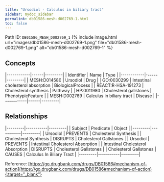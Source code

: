 ```yaml
---
title: "Ursodiol - Calculus in biliary tract"
sidebar: mydoc_sidebar
permalink: db01586-mesh-d002769-1.html
toc: false 
---
```



Path ID: `DB01586_MESH_D002769_1`
{% include image.html url="images/db01586-mesh-d002769-1.png" file="db01586-mesh-d002769-1.png" alt="db01586-mesh-d002769-1" %}

## Concepts

|------------|------|---------|
| Identifier | Name | Type    |
|------------|------|---------|
| MESH:D014580 | Ursodiol | Drug |
| GO:0030299 | Intestinal cholesterol absorption | BiologicalProcess |
| REACT:R-HSA-191273 | Cholesterol synthesis | Pathway |
| HP:0011980 | Cholesterol gallstones | PhenotypicFeature |
| MESH:D002769 | Calculus in biliary tract | Disease |
|------------|------|---------|

## Relationships

|---------|-----------|---------|
| Subject | Predicate | Object  |
|---------|-----------|---------|
| Ursodiol | PREVENTS | Cholesterol Synthesis |
| Cholesterol Synthesis | DISRUPTS | Cholesterol Gallstones |
| Ursodiol | PREVENTS | Intestinal Cholesterol Absorption |
| Intestinal Cholesterol Absorption | DISRUPTS | Cholesterol Gallstones |
| Cholesterol Gallstones | CAUSES | Calculus In Biliary Tract |
|---------|-----------|---------|

Reference: [https://go.drugbank.com/drugs/DB01586#mechanism-of-action](https://go.drugbank.com/drugs/DB01586#mechanism-of-action){:target="_blank"}